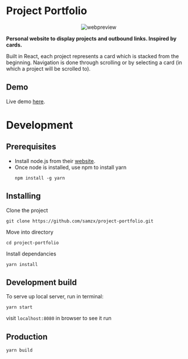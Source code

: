 # Project Portfolio

<p align="center">
  <img src="https://res.cloudinary.com/xielabs/image/upload/v1544914222/Screen_Shot_2018-12-16_at_9.50.03_am.png" alt="webpreview"/>
</p>

**Personal website to display projects and outbound links. Inspired by cards.**

Built in React, each project represents a card which is stacked from the beginning. Navigation is done through scrolling or by selecting a card (in which a project will be scrolled to).

## Demo
Live demo [here](https://samxie.net/).

# Development

## Prerequisites

* Install node.js from their [website](https://nodejs.org/en/).
* Once node is installed, use npm to install yarn
    ```
    npm install -g yarn
    ```

## Installing

Clone the project
```
git clone https://github.com/samzx/project-portfolio.git
```

Move into directory
```
cd project-portfolio
```

Install dependancies
```
yarn install
```

## Development build

To serve up local server, run in terminal:
```
yarn start
```
visit `localhost:8080` in browser to see it run


## Production
```
yarn build
```
